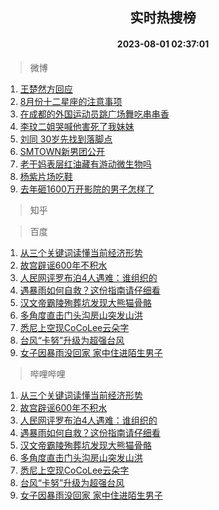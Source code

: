 <div align="center"><h2>实时热搜榜</h2><h4>2023-08-01 02:37:01</h4></div>

> 微博  

1. [王楚然方回应](https://s.weibo.com/weibo?q=%23%E7%8E%8B%E6%A5%9A%E7%84%B6%E6%96%B9%E5%9B%9E%E5%BA%94%23&t=31&band_rank=1&Refer=top)<br />
2. [8月份十二星座的注意事项](https://s.weibo.com/weibo?q=8%E6%9C%88%E4%BB%BD%E5%8D%81%E4%BA%8C%E6%98%9F%E5%BA%A7%E7%9A%84%E6%B3%A8%E6%84%8F%E4%BA%8B%E9%A1%B9&t=31&band_rank=2&Refer=top)<br />
3. [在成都的外国运动员跳广场舞吃串串香](https://s.weibo.com/weibo?q=%23%E5%9C%A8%E6%88%90%E9%83%BD%E7%9A%84%E5%A4%96%E5%9B%BD%E8%BF%90%E5%8A%A8%E5%91%98%E8%B7%B3%E5%B9%BF%E5%9C%BA%E8%88%9E%E5%90%83%E4%B8%B2%E4%B8%B2%E9%A6%99%23&t=31&band_rank=3&Refer=top)<br />
4. [李玟二姐哭喊他害死了我妹妹](https://s.weibo.com/weibo?q=%23%E6%9D%8E%E7%8E%9F%E4%BA%8C%E5%A7%90%E5%93%AD%E5%96%8A%E4%BB%96%E5%AE%B3%E6%AD%BB%E4%BA%86%E6%88%91%E5%A6%B9%E5%A6%B9%23&t=31&band_rank=4&Refer=top)<br />
5. [刘同 30岁先找到落脚点](https://s.weibo.com/weibo?q=%E5%88%98%E5%90%8C%2030%E5%B2%81%E5%85%88%E6%89%BE%E5%88%B0%E8%90%BD%E8%84%9A%E7%82%B9&t=31&band_rank=5&Refer=top)<br />
6. [SMTOWN新男团公开](https://s.weibo.com/weibo?q=%23SMTOWN%E6%96%B0%E7%94%B7%E5%9B%A2%E5%85%AC%E5%BC%80%23&t=31&band_rank=6&Refer=top)<br />
7. [老干妈表层红油藏有游动微生物吗](https://s.weibo.com/weibo?q=%E8%80%81%E5%B9%B2%E5%A6%88%E8%A1%A8%E5%B1%82%E7%BA%A2%E6%B2%B9%E8%97%8F%E6%9C%89%E6%B8%B8%E5%8A%A8%E5%BE%AE%E7%94%9F%E7%89%A9%E5%90%97&t=31&band_rank=7&Refer=top)<br />
8. [杨紫片场吃鞋](https://s.weibo.com/weibo?q=%23%E6%9D%A8%E7%B4%AB%E7%89%87%E5%9C%BA%E5%90%83%E9%9E%8B%23&t=31&band_rank=8&Refer=top)<br />
9. [去年砸1600万开影院的男子怎样了](https://s.weibo.com/weibo?q=%23%E5%8E%BB%E5%B9%B4%E7%A0%B81600%E4%B8%87%E5%BC%80%E5%BD%B1%E9%99%A2%E7%9A%84%E7%94%B7%E5%AD%90%E6%80%8E%E6%A0%B7%E4%BA%86%23&t=31&band_rank=9&Refer=top)<br />

> 知乎  


> 百度  

1. [从三个关键词读懂当前经济形势](https://www.baidu.com/s?wd=%E4%BB%8E%E4%B8%89%E4%B8%AA%E5%85%B3%E9%94%AE%E8%AF%8D%E8%AF%BB%E6%87%82%E5%BD%93%E5%89%8D%E7%BB%8F%E6%B5%8E%E5%BD%A2%E5%8A%BF&sa=fyb_news&rsv_dl=fyb_news)<br />
2. [故宫辟谣600年不积水](https://www.baidu.com/s?wd=%E6%95%85%E5%AE%AB%E8%BE%9F%E8%B0%A3600%E5%B9%B4%E4%B8%8D%E7%A7%AF%E6%B0%B4&sa=fyb_news&rsv_dl=fyb_news)<br />
3. [人民网评罗布泊4人遇难：谁组织的](https://www.baidu.com/s?wd=%E4%BA%BA%E6%B0%91%E7%BD%91%E8%AF%84%E7%BD%97%E5%B8%83%E6%B3%8A4%E4%BA%BA%E9%81%87%E9%9A%BE%EF%BC%9A%E8%B0%81%E7%BB%84%E7%BB%87%E7%9A%84&sa=fyb_news&rsv_dl=fyb_news)<br />
4. [遇暴雨如何自救？这份指南请仔细看](https://www.baidu.com/s?wd=%E9%81%87%E6%9A%B4%E9%9B%A8%E5%A6%82%E4%BD%95%E8%87%AA%E6%95%91%EF%BC%9F%E8%BF%99%E4%BB%BD%E6%8C%87%E5%8D%97%E8%AF%B7%E4%BB%94%E7%BB%86%E7%9C%8B&sa=fyb_news&rsv_dl=fyb_news)<br />
5. [汉文帝霸陵殉葬坑发现大熊猫骨骼](https://www.baidu.com/s?wd=%E6%B1%89%E6%96%87%E5%B8%9D%E9%9C%B8%E9%99%B5%E6%AE%89%E8%91%AC%E5%9D%91%E5%8F%91%E7%8E%B0%E5%A4%A7%E7%86%8A%E7%8C%AB%E9%AA%A8%E9%AA%BC&sa=fyb_news&rsv_dl=fyb_news)<br />
6. [多角度直击门头沟房山突发山洪](https://www.baidu.com/s?wd=%E5%A4%9A%E8%A7%92%E5%BA%A6%E7%9B%B4%E5%87%BB%E9%97%A8%E5%A4%B4%E6%B2%9F%E6%88%BF%E5%B1%B1%E7%AA%81%E5%8F%91%E5%B1%B1%E6%B4%AA&sa=fyb_news&rsv_dl=fyb_news)<br />
7. [悉尼上空现CoCoLee云朵字](https://www.baidu.com/s?wd=%E6%82%89%E5%B0%BC%E4%B8%8A%E7%A9%BA%E7%8E%B0CoCoLee%E4%BA%91%E6%9C%B5%E5%AD%97&sa=fyb_news&rsv_dl=fyb_news)<br />
8. [台风“卡努”升级为超强台风](https://www.baidu.com/s?wd=%E5%8F%B0%E9%A3%8E%E2%80%9C%E5%8D%A1%E5%8A%AA%E2%80%9D%E5%8D%87%E7%BA%A7%E4%B8%BA%E8%B6%85%E5%BC%BA%E5%8F%B0%E9%A3%8E&sa=fyb_news&rsv_dl=fyb_news)<br />
9. [女子因暴雨没回家 家中住进陌生男子](https://www.baidu.com/s?wd=%E5%A5%B3%E5%AD%90%E5%9B%A0%E6%9A%B4%E9%9B%A8%E6%B2%A1%E5%9B%9E%E5%AE%B6+%E5%AE%B6%E4%B8%AD%E4%BD%8F%E8%BF%9B%E9%99%8C%E7%94%9F%E7%94%B7%E5%AD%90&sa=fyb_news&rsv_dl=fyb_news)<br />

> 哔哩哔哩  

1. [从三个关键词读懂当前经济形势](https://www.baidu.com/s?wd=%E4%BB%8E%E4%B8%89%E4%B8%AA%E5%85%B3%E9%94%AE%E8%AF%8D%E8%AF%BB%E6%87%82%E5%BD%93%E5%89%8D%E7%BB%8F%E6%B5%8E%E5%BD%A2%E5%8A%BF&sa=fyb_news&rsv_dl=fyb_news)<br />
2. [故宫辟谣600年不积水](https://www.baidu.com/s?wd=%E6%95%85%E5%AE%AB%E8%BE%9F%E8%B0%A3600%E5%B9%B4%E4%B8%8D%E7%A7%AF%E6%B0%B4&sa=fyb_news&rsv_dl=fyb_news)<br />
3. [人民网评罗布泊4人遇难：谁组织的](https://www.baidu.com/s?wd=%E4%BA%BA%E6%B0%91%E7%BD%91%E8%AF%84%E7%BD%97%E5%B8%83%E6%B3%8A4%E4%BA%BA%E9%81%87%E9%9A%BE%EF%BC%9A%E8%B0%81%E7%BB%84%E7%BB%87%E7%9A%84&sa=fyb_news&rsv_dl=fyb_news)<br />
4. [遇暴雨如何自救？这份指南请仔细看](https://www.baidu.com/s?wd=%E9%81%87%E6%9A%B4%E9%9B%A8%E5%A6%82%E4%BD%95%E8%87%AA%E6%95%91%EF%BC%9F%E8%BF%99%E4%BB%BD%E6%8C%87%E5%8D%97%E8%AF%B7%E4%BB%94%E7%BB%86%E7%9C%8B&sa=fyb_news&rsv_dl=fyb_news)<br />
5. [汉文帝霸陵殉葬坑发现大熊猫骨骼](https://www.baidu.com/s?wd=%E6%B1%89%E6%96%87%E5%B8%9D%E9%9C%B8%E9%99%B5%E6%AE%89%E8%91%AC%E5%9D%91%E5%8F%91%E7%8E%B0%E5%A4%A7%E7%86%8A%E7%8C%AB%E9%AA%A8%E9%AA%BC&sa=fyb_news&rsv_dl=fyb_news)<br />
6. [多角度直击门头沟房山突发山洪](https://www.baidu.com/s?wd=%E5%A4%9A%E8%A7%92%E5%BA%A6%E7%9B%B4%E5%87%BB%E9%97%A8%E5%A4%B4%E6%B2%9F%E6%88%BF%E5%B1%B1%E7%AA%81%E5%8F%91%E5%B1%B1%E6%B4%AA&sa=fyb_news&rsv_dl=fyb_news)<br />
7. [悉尼上空现CoCoLee云朵字](https://www.baidu.com/s?wd=%E6%82%89%E5%B0%BC%E4%B8%8A%E7%A9%BA%E7%8E%B0CoCoLee%E4%BA%91%E6%9C%B5%E5%AD%97&sa=fyb_news&rsv_dl=fyb_news)<br />
8. [台风“卡努”升级为超强台风](https://www.baidu.com/s?wd=%E5%8F%B0%E9%A3%8E%E2%80%9C%E5%8D%A1%E5%8A%AA%E2%80%9D%E5%8D%87%E7%BA%A7%E4%B8%BA%E8%B6%85%E5%BC%BA%E5%8F%B0%E9%A3%8E&sa=fyb_news&rsv_dl=fyb_news)<br />
9. [女子因暴雨没回家 家中住进陌生男子](https://www.baidu.com/s?wd=%E5%A5%B3%E5%AD%90%E5%9B%A0%E6%9A%B4%E9%9B%A8%E6%B2%A1%E5%9B%9E%E5%AE%B6+%E5%AE%B6%E4%B8%AD%E4%BD%8F%E8%BF%9B%E9%99%8C%E7%94%9F%E7%94%B7%E5%AD%90&sa=fyb_news&rsv_dl=fyb_news)<br />
